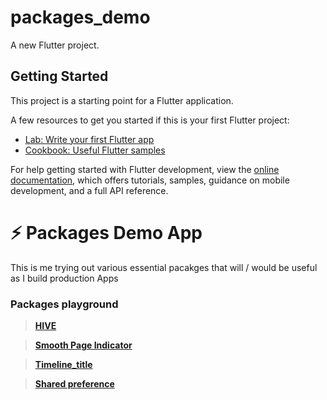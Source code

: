 # packages_demo

A new Flutter project.

## Getting Started

This project is a starting point for a Flutter application.

A few resources to get you started if this is your first Flutter project:

- [Lab: Write your first Flutter app](https://docs.flutter.dev/get-started/codelab)
- [Cookbook: Useful Flutter samples](https://docs.flutter.dev/cookbook)

For help getting started with Flutter development, view the
[online documentation](https://docs.flutter.dev/), which offers tutorials,
samples, guidance on mobile development, and a full API reference.


# ⚡ Packages Demo App

This is me trying out various essential pacakges that will / would be useful as I build production Apps

### Packages playground 

> [**HIVE**](https://pub.dev/packages/hive)

> [**Smooth Page Indicator**](https://pub.dev/packages/smooth_page_indicator)

> [**Timeline_title**](https://pub.dev/packages/timeline_tile)

> [**Shared preference**](https://pub.dev/packages/shared_preferences)

